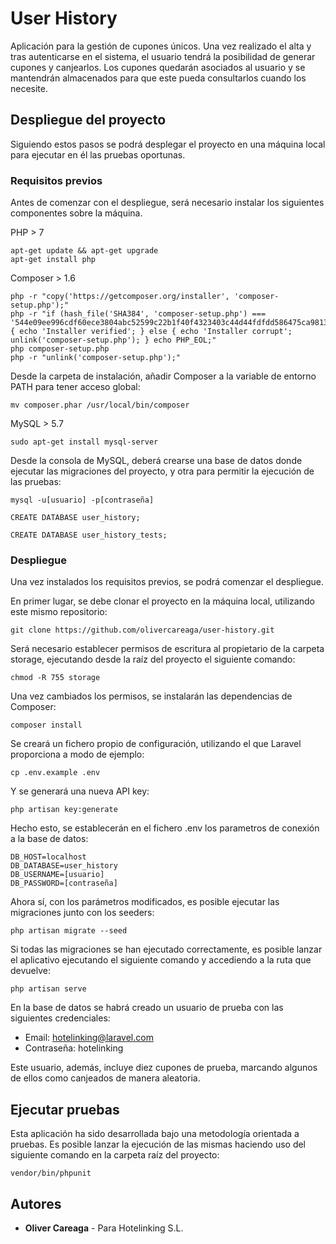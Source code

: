 # User History

Aplicación para la gestión de cupones únicos. Una vez realizado el alta y tras autenticarse en el sistema, el usuario tendrá la posibilidad de generar cupones y canjearlos. Los cupones quedarán asociados al usuario y se mantendrán almacenados para que este pueda consultarlos cuando los necesite.

## Despliegue del proyecto

Siguiendo estos pasos se podrá desplegar el proyecto en una máquina local para ejecutar en él las pruebas oportunas.

### Requisitos previos

Antes de comenzar con el despliegue, será necesario instalar los siguientes componentes sobre la máquina.

PHP > 7
```
apt-get update && apt-get upgrade
apt-get install php
```

Composer > 1.6
```
php -r "copy('https://getcomposer.org/installer', 'composer-setup.php');"
php -r "if (hash_file('SHA384', 'composer-setup.php') === '544e09ee996cdf60ece3804abc52599c22b1f40f4323403c44d44fdfdd586475ca9813a858088ffbc1f233e9b180f061') { echo 'Installer verified'; } else { echo 'Installer corrupt'; unlink('composer-setup.php'); } echo PHP_EOL;"
php composer-setup.php
php -r "unlink('composer-setup.php');"
```

Desde la carpeta de instalación, añadir Composer a la variable de entorno PATH para tener acceso global:
```
mv composer.phar /usr/local/bin/composer
```

MySQL > 5.7
```
sudo apt-get install mysql-server
```

Desde la consola de MySQL, deberá crearse una base de datos donde ejecutar las migraciones del proyecto, y otra para permitir la ejecución de las pruebas:
```
mysql -u[usuario] -p[contraseña]
```
```
CREATE DATABASE user_history;
```
```
CREATE DATABASE user_history_tests;
```

### Despliegue

Una vez instalados los requisitos previos, se podrá comenzar el despliegue.

En primer lugar, se debe clonar el proyecto en la máquina local, utilizando este mismo repositorio:
```
git clone https://github.com/olivercareaga/user-history.git
```

Será necesario establecer permisos de escritura al propietario de la carpeta storage, ejecutando desde la raíz del proyecto el siguiente comando:
```
chmod -R 755 storage
```

Una vez cambiados los permisos, se instalarán las dependencias de Composer:
```
composer install
```

Se creará un fichero propio de configuración, utilizando el que Laravel proporciona a modo de ejemplo:
```
cp .env.example .env
```

Y se generará una nueva API key:
```
php artisan key:generate
```

Hecho esto, se establecerán en el fichero .env los parametros de conexión a la base de datos:
```
DB_HOST=localhost
DB_DATABASE=user_history
DB_USERNAME=[usuario]
DB_PASSWORD=[contraseña]
```

Ahora sí, con los parámetros modificados, es posible ejecutar las migraciones junto con los seeders:
```
php artisan migrate --seed
```

Si todas las migraciones se han ejecutado correctamente, es posible lanzar el aplicativo ejecutando el siguiente comando y accediendo a la ruta que devuelve:
```
php artisan serve
```

En la base de datos se habrá creado un usuario de prueba con las siguientes credenciales: 

* Email: hotelinking@laravel.com
* Contraseña: hotelinking

Este usuario, además, incluye diez cupones de prueba, marcando algunos de ellos como canjeados de manera aleatoria.

## Ejecutar pruebas

Esta aplicación ha sido desarrollada bajo una metodología orientada a pruebas. Es posible lanzar la ejecución de las mismas haciendo uso del siguiente comando en la carpeta raíz del proyecto:
```
vendor/bin/phpunit
```

## Autores

* **Oliver Careaga** - Para Hotelinking S.L.
